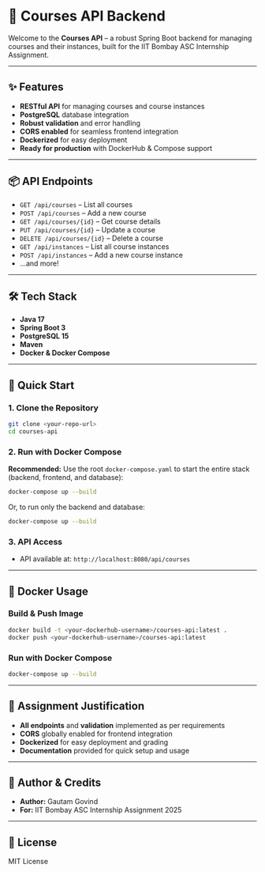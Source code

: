 # 🚀 Courses API Backend

Welcome to the **Courses API** – a robust Spring Boot backend for managing courses and their instances, built for the IIT Bombay ASC Internship Assignment.

---

## ✨ Features

- **RESTful API** for managing courses and course instances
- **PostgreSQL** database integration
- **Robust validation** and error handling
- **CORS enabled** for seamless frontend integration
- **Dockerized** for easy deployment
- **Ready for production** with DockerHub & Compose support

---

## 📦 API Endpoints

- `GET /api/courses` – List all courses
- `POST /api/courses` – Add a new course
- `GET /api/courses/{id}` – Get course details
- `PUT /api/courses/{id}` – Update a course
- `DELETE /api/courses/{id}` – Delete a course
- `GET /api/instances` – List all course instances
- `POST /api/instances` – Add a new course instance
- ...and more!

---

## 🛠️ Tech Stack

- **Java 17**
- **Spring Boot 3**
- **PostgreSQL 15**
- **Maven**
- **Docker & Docker Compose**

---

## 🚀 Quick Start

### 1. Clone the Repository

```sh
git clone <your-repo-url>
cd courses-api
```

### 2. Run with Docker Compose

**Recommended:** Use the root `docker-compose.yaml` to start the entire stack (backend, frontend, and database):

```sh
docker-compose up --build
```

Or, to run only the backend and database:

```sh
docker-compose up --build
```

### 3. API Access

- API available at: `http://localhost:8080/api/courses`

---

## 🐳 Docker Usage

### Build & Push Image

```sh
docker build -t <your-dockerhub-username>/courses-api:latest .
docker push <your-dockerhub-username>/courses-api:latest
```

### Run with Docker Compose

```sh
docker-compose up --build
```

---

## 📝 Assignment Justification

- **All endpoints** and **validation** implemented as per requirements
- **CORS** globally enabled for frontend integration
- **Dockerized** for easy deployment and grading
- **Documentation** provided for quick setup and usage

---

## 🤝 Author & Credits

- **Author:** Gautam Govind
- **For:** IIT Bombay ASC Internship Assignment 2025

---

## 📄 License

MIT License
